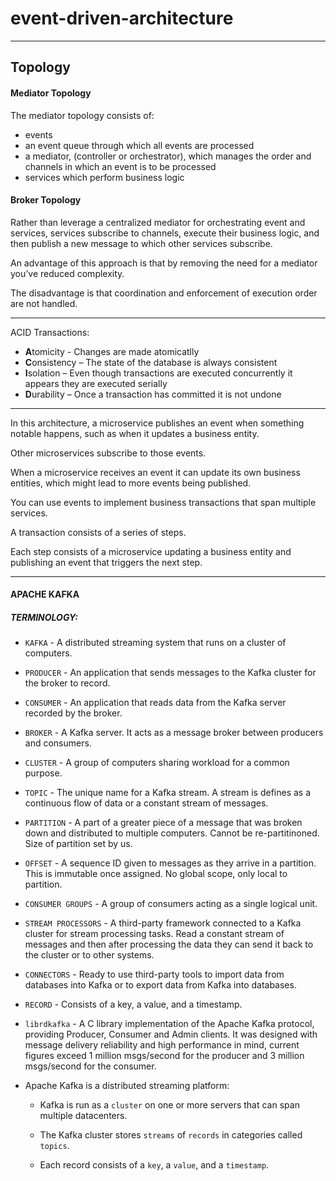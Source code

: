 # event-driven-architecture

___

## Topology

#### Mediator Topology

The mediator topology consists of:
  * events
  * an event queue through which all events are processed
  * a mediator, (controller or orchestrator), which manages the order and channels in which an event is to be processed
  * services which perform business logic
  
#### Broker Topology

Rather than leverage a centralized mediator for orchestrating event and services, services subscribe to channels, execute their business logic, and then publish a new message to which other services subscribe. 

An advantage of this approach is that by removing the need for a mediator you’ve reduced complexity. 

The disadvantage is that coordination and enforcement of execution order are not handled.

___

ACID Transactions:
* **A**tomicity - Changes are made atomicatlly
* **C**onsistency – The state of the database is always consistent
* **I**solation – Even though transactions are executed concurrently it appears they are executed serially
* **D**urability – Once a transaction has committed it is not undone

___

In this architecture, a microservice publishes an event when something notable happens, such as when it updates a business entity. 

Other microservices subscribe to those events. 

When a microservice receives an event it can update its own business entities, which might lead to more events being published.

You can use events to implement business transactions that span multiple services. 

A transaction consists of a series of steps. 

Each step consists of a microservice updating a business entity and publishing an event that triggers the next step. 

___

#### APACHE KAFKA 

##### TERMINOLOGY:

* `KAFKA` - A distributed streaming system that runs on a cluster of computers.

* `PRODUCER` - An application that sends messages to the Kafka cluster for the broker to record.

* `CONSUMER` - An application that reads data from the Kafka server recorded by the broker.

* `BROKER` - A Kafka server. It acts as a message broker between producers and consumers.

* `CLUSTER` - A group of computers sharing workload for a common purpose.

* `TOPIC` - The unique name for a Kafka stream. A stream is defines as a continuous flow of data or a constant stream of messages.

* `PARTITION` - A part of a greater piece of a message that was broken down and distributed to multiple computers. Cannot be re-partitinoned. Size of partition set by us.

* `OFFSET` - A sequence ID given to messages as they arrive in a partition. This is immutable once assigned. No global scope, only local to partition.

* `CONSUMER GROUPS` - A group of consumers acting as a single logical unit.

* `STREAM PROCESSORS` - A third-party framework connected to a Kafka cluster for stream processing tasks. Read a constant stream of messages and then after processing the data they can send it back to the cluster or to other systems.

* `CONNECTORS` - Ready to use third-party tools to import data from databases into Kafka or to export data from Kafka into databases.

* `RECORD` - Consists of a key, a value, and a timestamp.

* `librdkafka` - A C library implementation of the Apache Kafka protocol, providing Producer, Consumer and Admin clients. It was designed with message delivery reliability and high performance in mind, current figures exceed 1 million msgs/second for the producer and 3 million msgs/second for the consumer.

* Apache Kafka is a distributed streaming platform:

  * Kafka is run as a `cluster` on one or more servers that can span multiple datacenters.
  
  * The Kafka cluster stores `streams` of `records` in categories called `topics`.

  * Each record consists of a `key`, a `value`, and a `timestamp`.


